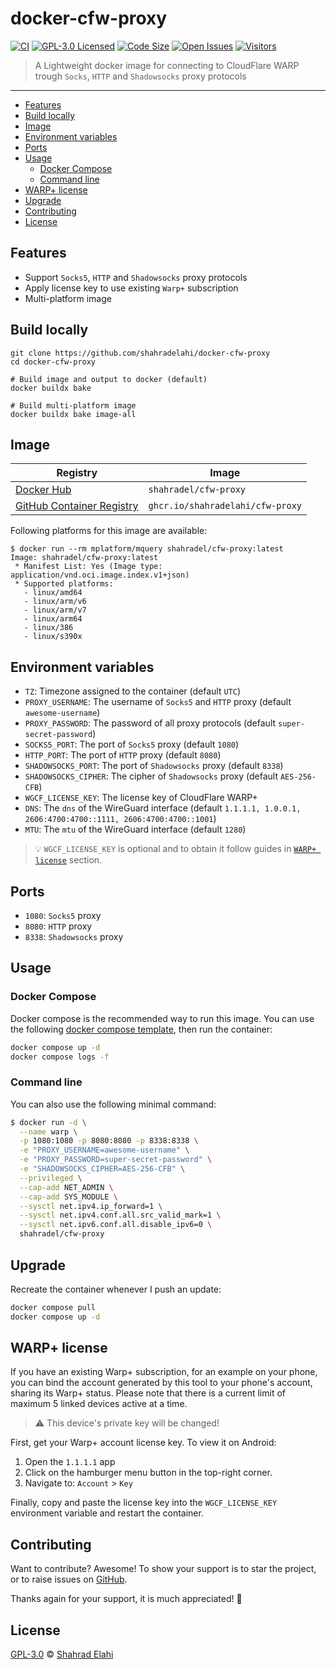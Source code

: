 # docker-cfw-proxy

[![CI](https://github.com/shahradelahi/docker-cfw-proxy/actions/workflows/ci.yml/badge.svg)](https://github.com/shahradelahi/docker-cfw-proxy/actions/workflows/ci.yml)
[![GPL-3.0 Licensed](https://img.shields.io/badge/License-GPL3.0-blue.svg?style=flat)](https://opensource.org/licenses/GPL-3.0)
[![Code Size](https://img.shields.io/github/languages/code-size/shahradelahi/docker-cfw-proxy)](https://github.com/shahradelahi/docker-cfw-proxy)
[![Open Issues](https://img.shields.io/github/issues/shahradelahi/docker-cfw-proxy)](https://github.com/shahradelahi/docker-cfw-proxy/issues)
[![Visitors](https://api.visitorbadge.io/api/visitors?path=https%3A%2F%2Fgithub.com%2Fshahradelahi%2Fdocker-cfw-proxy&countColor=%23263759&style=flat&labelStyle=upper)](https://visitorbadge.io/status?path=https%3A%2F%2Fgithub.com%2Fshahradelahi%2Fdocker-cfw-proxy)

> A Lightweight docker image for connecting to CloudFlare WARP trough `Socks`, `HTTP` and `Shadowsocks` proxy protocols

---

- [Features](#features)
- [Build locally](#build-locally)
- [Image](#image)
- [Environment variables](#environment-variables)
- [Ports](#ports)
- [Usage](#usage)
  - [Docker Compose](#docker-compose)
  - [Command line](#command-line)
- [WARP+ license](#warp-license)
- [Upgrade](#upgrade)
- [Contributing](#contributing)
- [License](#license)

## Features

- Support `Socks5`, `HTTP` and `Shadowsocks` proxy protocols
- Apply license key to use existing `Warp+` subscription
- Multi-platform image

## Build locally

```shell
git clone https://github.com/shahradelahi/docker-cfw-proxy
cd docker-cfw-proxy

# Build image and output to docker (default)
docker buildx bake

# Build multi-platform image
docker buildx bake image-all
```

## Image

| Registry                                                                                                | Image                            |
| ------------------------------------------------------------------------------------------------------- | -------------------------------- |
| [Docker Hub](https://hub.docker.com/r/shahradel/cfw-proxy/)                                             | `shahradel/cfw-proxy`            |
| [GitHub Container Registry](https://github.com/users/shahradelahi/packages/container/package/cfw-proxy) | `ghcr.io/shahradelahi/cfw-proxy` |

Following platforms for this image are available:

```
$ docker run --rm mplatform/mquery shahradel/cfw-proxy:latest
Image: shahradel/cfw-proxy:latest
 * Manifest List: Yes (Image type: application/vnd.oci.image.index.v1+json)
 * Supported platforms:
   - linux/amd64
   - linux/arm/v6
   - linux/arm/v7
   - linux/arm64
   - linux/386
   - linux/s390x
```

## Environment variables

- `TZ`: Timezone assigned to the container (default `UTC`)
- `PROXY_USERNAME`: The username of `Socks5` and `HTTP` proxy (default `awesome-username`)
- `PROXY_PASSWORD`: The password of all proxy protocols (default `super-secret-password`)
- `SOCKS5_PORT`: The port of `Socks5` proxy (default `1080`)
- `HTTP_PORT`: The port of `HTTP` proxy (default `8080`)
- `SHADOWSOCKS_PORT`: The port of `Shadowsocks` proxy (default `8338`)
- `SHADOWSOCKS_CIPHER`: The cipher of `Shadowsocks` proxy (default `AES-256-CFB`)
- `WGCF_LICENSE_KEY`: The license key of CloudFlare WARP+
- `DNS`: The `dns` of the WireGuard interface (default `1.1.1.1, 1.0.0.1, 2606:4700:4700::1111, 2606:4700:4700::1001`)
- `MTU`: The `mtu` of the WireGuard interface (default `1280`)

> 💡 `WGCF_LICENSE_KEY` is optional and to obtain it follow guides in [`WARP+ license`](#warp-license) section.

## Ports

- `1080`: `Socks5` proxy
- `8080`: `HTTP` proxy
- `8338`: `Shadowsocks` proxy

## Usage

### Docker Compose

Docker compose is the recommended way to run this image. You can use the following
[docker compose template](docker-compose.yml), then run the container:

```bash
docker compose up -d
docker compose logs -f
```

### Command line

You can also use the following minimal command:

```bash
$ docker run -d \
  --name warp \
  -p 1080:1080 -p 8080:8080 -p 8338:8338 \
  -e "PROXY_USERNAME=awesome-username" \
  -e "PROXY_PASSWORD=super-secret-password" \
  -e "SHADOWSOCKS_CIPHER=AES-256-CFB" \
  --privileged \
  --cap-add NET_ADMIN \
  --cap-add SYS_MODULE \
  --sysctl net.ipv4.ip_forward=1 \
  --sysctl net.ipv4.conf.all.src_valid_mark=1 \
  --sysctl net.ipv6.conf.all.disable_ipv6=0 \
  shahradel/cfw-proxy
```

## Upgrade

Recreate the container whenever I push an update:

```bash
docker compose pull
docker compose up -d
```

## WARP+ license

[//]: # "Parcially Yanked from https://github.com/ViRb3/wgcf"

If you have an existing Warp+ subscription, for an example on your phone, you can bind the account generated by this
tool to your phone's account, sharing its Warp+ status. Please note that there is a current limit of maximum 5 linked
devices active at a time.

> ⚠️ This device's private key will be changed!

First, get your Warp+ account license key. To view it on Android:

1. Open the `1.1.1.1` app
2. Click on the hamburger menu button in the top-right corner.
3. Navigate to: `Account` > `Key`

Finally, copy and paste the license key into the `WGCF_LICENSE_KEY` environment variable and restart the container.

## Contributing

Want to contribute? Awesome! To show your support is to star the project, or to raise issues
on [GitHub](https://github.com/shahradelahi/docker-cfw-proxy).

Thanks again for your support, it is much appreciated! 🙏

## License

[GPL-3.0](/LICENSE) © [Shahrad Elahi](https://github.com/shahradelahi)
